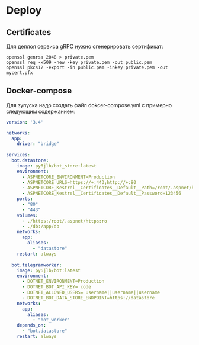 # Deploy

## Certificates

Для деплоя сервиса gRPC нужно сгенерировать сертификат:
```
openssl genrsa 2048 > private.pem
openssl req -x509 -new -key private.pem -out public.pem
openssl pkcs12 -export -in public.pem -inkey private.pem -out mycert.pfx
```

## Docker-compose

Для зупуска надо создать файл dokcer-compose.yml с примерно следующим содержанием:
```yml
version: '3.4' 

networks: 
  app: 
    driver: "bridge" 
 
services: 
  bot.datastore: 
    image: py6jlb/bot_store:latest 
    environment: 
      - ASPNETCORE_ENVIRONMENT=Production 
      - ASPNETCORE_URLS=https://+:443;http://+:80 
      - ASPNETCORE_Kestrel__Certificates__Default__Path=/root/.aspnet/https/mycert.pfx 
      - ASPNETCORE_Kestrel__Certificates__Default__Password=123456 
    ports: 
      - "80" 
      - "443" 
    volumes: 
      - ./https:/root/.aspnet/https:ro 
      - ./db:/app/db 
    networks: 
      app: 
        aliases: 
          - "datastore" 
    restart: always 
 
  bot.telegramworker: 
    image: py6jlb/bot:latest 
    environment: 
      - DOTNET_ENVIRONMENT=Production 
      - DOTNET_BOT_API_KEY= code 
      - DOTNET_ALLOWED_USERS= username||username||username 
      - DOTNET_BOT_DATA_STORE_ENDPOINT=https://datastore 
    networks: 
      app: 
        aliases: 
          - "bot_worker" 
    depends_on: 
      - "bot.datastore" 
    restart: always 
```

